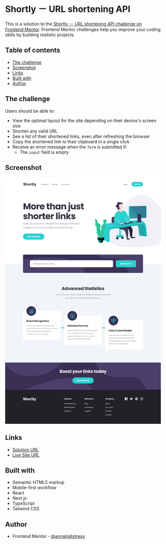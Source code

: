 # Shortly － URL shortening API

This is a solution to the [Shortly － URL shortening API challenge on Frontend Mentor](https://www.frontendmentor.io/challenges/url-shortening-api-landing-page-2ce3ob-G). Frontend Mentor challenges help you improve your coding skills by building realistic projects.

## Table of contents

- [The challenge](#the-challenge)
- [Screenshot](#screenshot)
- [Links](#links)
- [Built with](#built-with)
- [Author](#author)

## The challenge

Users should be able to:

- View the optimal layout for the site depending on their device's screen size
- Shorten any valid URL
- See a list of their shortened links, even after refreshing the browser
- Copy the shortened link to their clipboard in a single click
- Receive an error message when the `form` is submitted if:
  - The `input` field is empty

## Screenshot

![](./screenshot.png)

## Links

- [Solution URL](https://github.com/annaindistress/frontend-mentor-shortly)
- [Live Site URL](https://annaindistress.github.io/frontend-mentor-shortly/)

## Built with

- Semantic HTML5 markup
- Mobile-first workflow
- React
- Next.js
- TypeScript
- Tailwind CSS

## Author

- Frontend Mentor - [@annaindistress](https://www.frontendmentor.io/profile/annaindistress)
